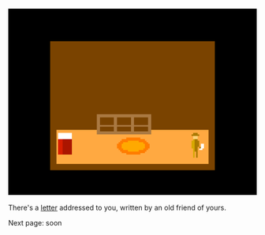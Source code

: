 ![](./res/3.png)

There's a [letter](./res/letter.txt) addressed to you, written by an old friend of yours.

Next page: soon